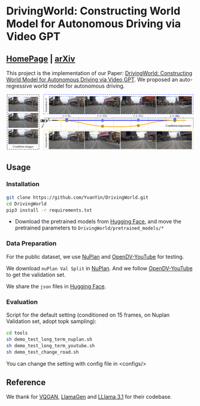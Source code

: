 # DrivingWorld: Constructing World Model for Autonomous Driving via Video GPT
## [HomePage](https://huxiaotaostasy.github.io/DrivingWorld/index.html) | [arXiv]()
This project is the implementation of our Paper: [DrivingWorld: Constructing World Model for Autonomous Driving via Video GPT](https://arxiv.org/abs/2303.09875). We proposed an auto-regressive world model for autonomous driving.

![Teaser](./images/teaser.png)

## Usage
### Installation

```bash
git clone https://github.com/YvanYin/DrivingWorld.git
cd DrivingWorld
pip3 install -r requirements.txt
```
* Download the pretrained models from [Hugging Face](https://huggingface.co/huxiaotaostasy/DrivingWorld/tree/main), and move the pretrained parameters to `DrivingWorld/pretrained_models/*`

### Data Preparation
For the public dataset, we use [NuPlan](https://nuplan.org/) and [OpenDV-YouTube](https://github.com/OpenDriveLab/DriveAGI?tab=readme-ov-file#opendv) for testing.

We download `nuPlan Val Split` in [NuPlan](https://nuplan.org/). And we follow [OpenDV-YouTube](https://github.com/OpenDriveLab/DriveAGI/blob/main/opendv/README.md) to get the validation set.

We share the `json` files in [Hugging Face](https://huggingface.co/huxiaotaostasy/DrivingWorld/tree/main).


### Evaluation 
Script for the default setting (conditioned on 15 frames, on Nuplan Validation set, adopt topk sampling):
```bash
cd tools
sh demo_test_long_term_nuplan.sh
sh demo_test_long_term_youtube.sh
sh demo_test_change_road.sh
```
You can change the setting with config file in \<configs/\>

## Reference
We thank for [VQGAN](https://github.com/CompVis/taming-transformers), [LlamaGen](https://github.com/FoundationVision/LlamaGen) and [LLlama 3.1](https://github.com/meta-llama/llama3) for their codebase.